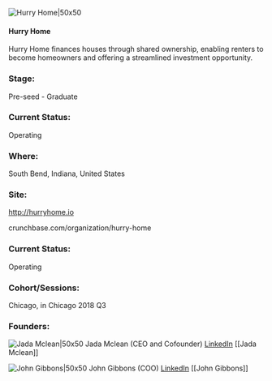 

![Hurry Home|50x50](https://apimg.techstars.com/connect/images/image_files/5b520dd6a36c116dee000001/original/Logo_with_Border.png)

#### Hurry Home
Hurry Home finances houses through shared ownership, enabling renters to become homeowners and offering a streamlined investment opportunity.

### Stage: 
Pre-seed - Graduate 

### Current Status: 
Operating

### Where:
South Bend, Indiana, United States

### Site:
http://hurryhome.io



crunchbase.com/organization/hurry-home

### Current Status: 
Operating

### Cohort/Sessions: 
Chicago, in Chicago 2018 Q3

### Founders: 

![Jada Mclean|50x50](https://apimg.techstars.com/connect/images/image_files/5b3e9558c1a4b83b7c000000/original/DSC01882-2-2.jpg) Jada Mclean (CEO and Cofounder) [LinkedIn](https://linkedin.com/in/jada-mclean-b6548873) [[Jada Mclean]]

![John Gibbons|50x50](http://s3.amazonaws.com/ts-accel-connect-uploads/images/image_files/5b2acfaec1a4b871e800000c/original/John.jpg) John Gibbons (COO) [LinkedIn](https://linkedin.com/in/john-gibbons-a6b98946) [[John Gibbons]]


